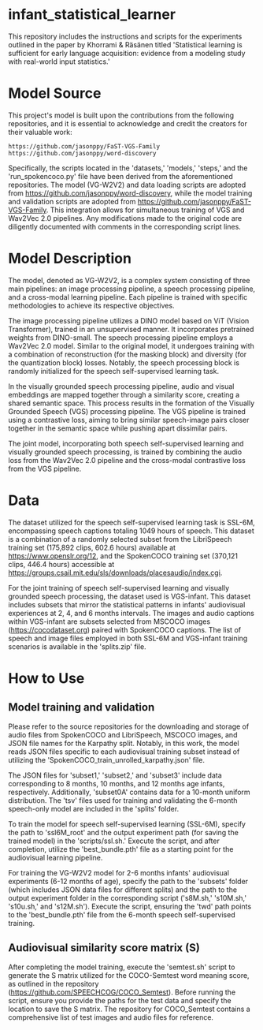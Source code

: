 # infant_statistical_learner

This repository includes the instructions and scripts for the experiments outlined in the paper by Khorrami & Räsänen titled 'Statistical learning is sufficient for early language acquisition: evidence from a modeling study with real-world input statistics.' 

# Model Source

This project's model is built upon the contributions from the following repositories, and it is essential to acknowledge and credit the creators for their valuable work:

    https://github.com/jasonppy/FaST-VGS-Family
    https://github.com/jasonppy/word-discovery

Specifically, the scripts located in the 'datasets,' 'models,' 'steps,' and the 'run_spokencoco.py' file have been derived from the aforementioned repositories. The model (VG-W2V2) and data loading scripts are adopted from https://github.com/jasonppy/word-discovery, while the model training and validation scripts are adopted from https://github.com/jasonppy/FaST-VGS-Family. This integration allows for simultaneous training of VGS and Wav2Vec 2.0 pipelines. Any modifications made to the original code are diligently documented with comments in the corresponding script lines.


# Model Description

The model, denoted as VG-W2V2, is a complex system consisting of three main pipelines: an image processing pipeline, a speech processing pipeline, and a cross-modal learning pipeline. Each pipeline is trained with specific methodologies to achieve its respective objectives.

The image processing pipeline utilizes a DINO model based on ViT (Vision Transformer), trained in an unsupervised manner. It incorporates pretrained weights from DINO-small. The speech processing pipeline employs a Wav2Vec 2.0 model. Similar to the original model, it undergoes training with a combination of reconstruction (for the masking block) and diversity (for the quantization block) losses. Notably, the speech processing block is randomly initialized for the speech self-supervised learning task.

In the visually grounded speech processing pipeline, audio and visual embeddings are mapped together through a similarity score, creating a shared semantic space. This process results in the formation of the Visually Grounded Speech (VGS) processing pipeline. The VGS pipeline is trained using a contrastive loss, aiming to bring similar speech-image pairs closer together in the semantic space while pushing apart dissimilar pairs.

The joint model, incorporating both speech self-supervised learning and visually grounded speech processing, is trained by combining the audio loss from the Wav2Vec 2.0 pipeline and the cross-modal contrastive loss from the VGS pipeline.

# Data

The dataset utilized for the speech self-supervised learning task is SSL-6M, encompassing speech captions totaling 1049 hours of speech. This dataset is a combination of a randomly selected subset from the LibriSpeech training set (175,892 clips, 602.6 hours) available at https://www.openslr.org/12, and the SpokenCOCO training set (370,121 clips, 446.4 hours) accessible at https://groups.csail.mit.edu/sls/downloads/placesaudio/index.cgi.

For the joint training of speech self-supervised learning and visually grounded speech processing, the dataset used is VGS-infant. This dataset includes subsets that mirror the statistical patterns in infants' audiovisual experiences at 2, 4, and 6 months intervals. The images and audio captions within VGS-infant are subsets selected from MSCOCO images (https://cocodataset.org) paired with SpokenCOCO captions. The list of speech and image files employed in both SSL-6M and VGS-infant training scenarios is available in the 'splits.zip' file.

# How to Use

## Model training and validation

Please refer to the source repositories for the downloading and storage of audio files from SpokenCOCO and LibriSpeech, MSCOCO images, and JSON file names for the Karpathy split. Notably, in this work, the model reads JSON files specific to each audiovisual training subset instead of utilizing the 'SpokenCOCO_train_unrolled_karpathy.json' file.

The JSON files for 'subset1,' 'subset2,' and 'subset3' include data corresponding to 8 months, 10 months, and 12 months age infants, respectively. Additionally, 'subset0A' contains data for a 10-month uniform distribution. The 'tsv' files used for training and validating the 6-month speech-only model are included in the 'splits' folder.

To train the model for speech self-supervised learning (SSL-6M), specify the path to 'ssl6M_root' and the output experiment path (for saving the trained model) in the 'scripts/ssl.sh.' Execute the script, and after completion, utilize the 'best_bundle.pth' file as a starting point for the audiovisual learning pipeline.

For training the VG-W2V2 model for 2-6 months infants' audiovisual experiments (6-12 months of age), specify the path to the 'subsets' folder (which includes JSON data files for different splits) and the path to the output experiment folder in the corresponding script ('s8M.sh,' 's10M.sh,' 's10u.sh,' and 's12M.sh'). Execute the script, ensuring the 'twd' path points to the 'best_bundle.pth' file from the 6-month speech self-supervised training.

## Audiovisual similarity score matrix (S)

After completing the model training, execute the 'semtest.sh' script to generate the S matrix utilized for the COCO-Semtest word meaning score, as outlined in the repository (https://github.com/SPEECHCOG/COCO_Semtest). Before running the script, ensure you provide the paths for the test data and specify the location to save the S matrix. The repository for COCO_Semtest contains a comprehensive list of test images and audio files for reference.
